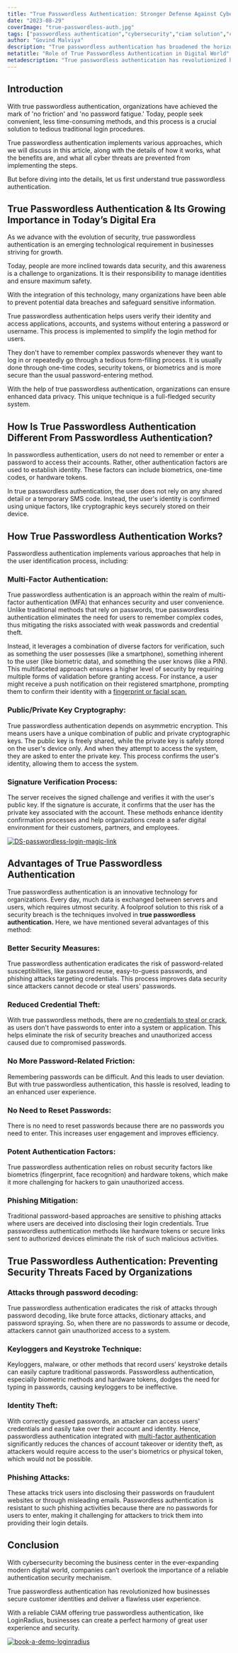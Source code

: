 ```yaml
---
title: "True Passwordless Authentication: Stronger Defense Against Cyberattacks"
date: "2023-08-29"
coverImage: "true-passwordless-auth.jpg"
tags: ["passwordless authentication","cybersecurity","ciam solution","cx"]
author: "Govind Malviya"
description: "True passwordless authentication has broadened the horizons for businesses seeking secure yet user-friendly authentication mechanisms. This authentication mechanism helps enterprises to safeguard sensitive information and further gain the trust of their customers with a safe digital environment."
metatitle: "Role of True Passwordless Authentication in Digital World"
metadescription: "True passwordless authentication has revolutionized how businesses securely manage customer identities without hampering user experience. Read on to learn more."
---
```

## Introduction 

With true passwordless authentication, organizations have achieved the mark of 'no friction' and 'no password fatigue.' Today, people seek convenient, less time-consuming methods, and this process is a crucial solution to tedious traditional login procedures. 

True passwordless authentication implements various approaches, which we will discuss in this article, along with the details of how it works, what the benefits are, and what all cyber threats are prevented from implementing the steps. 

But before diving into the details, let us first understand true passwordless authentication. 

## True Passwordless Authentication & Its Growing Importance in Today’s Digital Era

As we advance with the evolution of security, true passwordless authentication is an emerging technological requirement in businesses striving for growth. 

Today, people are more inclined towards data security, and this awareness is a challenge to organizations. It is their responsibility to manage identities and ensure maximum safety.

With the integration of this technology, many organizations have been able to prevent potential data breaches and safeguard sensitive information.

True passwordless authentication helps users verify their identity and access applications, accounts, and systems without entering a password or username. This process is implemented to simplify the login method for users. 

They don't have to remember complex passwords whenever they want to log in or repeatedly go through a tedious form-filling process. It is usually done through one-time codes, security tokens, or biometrics and is more secure than the usual password-entering method. 

With the help of true passwordless authentication, organizations can ensure enhanced data privacy. This unique technique is a full-fledged security system.

## How Is True Passwordless Authentication Different From Passwordless Authentication?

In passwordless authentication, users do not need to remember or enter a password to access their accounts. Rather, other authentication factors are used to establish identity. These factors can include biometrics, one-time codes, or hardware tokens.

In true passwordless authentication, the user does not rely on any shared detail or a temporary SMS code. Instead, the user's identity is confirmed using unique factors, like cryptographic keys securely stored on their device.

## How True Passwordless Authentication Works?

Passwordless authentication implements various approaches that help in the user identification process, including:

### Multi-Factor Authentication: 
True passwordless authentication is an approach within the realm of multi-factor authentication (MFA) that enhances security and user convenience. Unlike traditional methods that rely on passwords, true passwordless authentication eliminates the need for users to remember complex codes, thus mitigating the risks associated with weak passwords and credential theft. 

Instead, it leverages a combination of diverse factors for verification, such as something the user possesses (like a smartphone), something inherent to the user (like biometric data), and something the user knows (like a PIN). This multifaceted approach ensures a higher level of security by requiring multiple forms of validation before granting access. For instance, a user might receive a push notification on their registered smartphone, prompting them to confirm their identity with a [fingerprint or facial scan.](https://www.loginradius.com/blog/identity/what-is-mob-biometric-authentication/)

### Public/Private Key Cryptography: 
True passwordless authentication depends on asymmetric encryption. This means users have a unique combination of public and private cryptographic keys. The public key is freely shared, while the private key is safely stored on the user's device only. And when they attempt to access the system, they are asked to enter the private key. This process confirms the user's identity, allowing them to access the system. 

### Signature Verification Process: 
The server receives the signed challenge and verifies it with the user's public key. If the signature is accurate, it confirms that the user has the private key associated with the account. These methods enhance identity confirmation processes and help organizations create a safer digital environment for their customers, partners, and employees. 

[![DS-passwordless-login-magic-link](DS-passwordless-login-magic-link.png)](https://www.loginradius.com/resource/passwordless-login-magic-link-otp-datasheet)

## Advantages of True Passwordless Authentication 

True passwordless authentication is an innovative technology for organizations. Every day, much data is exchanged between servers and users, which requires utmost security. A foolproof solution to this risk of a security breach is the techniques involved in **true passwordless authentication.** Here, we have mentioned several advantages of this method:

### Better Security Measures: 
True passwordless authentication eradicates the risk of password-related susceptibilities, like password reuse, easy-to-guess passwords, and phishing attacks targeting credentials. This process improves data security since attackers cannot decode or steal users' passwords.

### Reduced Credential Theft: 
With true passwordless methods, there are no[ credentials to steal or crack](https://www.loginradius.com/blog/identity/prevent-credential-stuffing-attacks/), as users don't have passwords to enter into a system or application. This helps eliminate the risk of security breaches and unauthorized access caused due to compromised passwords.

### No More Password-Related Friction: 
Remembering passwords can be difficult. And this leads to user deviation. But with true passwordless authentication, this hassle is resolved, leading to an enhanced user experience.

### No Need to Reset Passwords: 
There is no need to reset passwords because there are no passwords you need to enter. This increases user engagement and improves efficiency. 

### Potent Authentication Factors: 
True passwordless authentication relies on robust security factors like biometrics (fingerprint, face recognition) and hardware tokens, which make it more challenging for hackers to gain unauthorized access.

### Phishing Mitigation: 
Traditional password-based approaches are sensitive to phishing attacks where users are deceived into disclosing their login credentials. True passwordless authentication methods like hardware tokens or secure links sent to authorized devices eliminate the risk of such malicious activities.

## True Passwordless Authentication: Preventing Security Threats Faced by Organizations

### Attacks through password decoding: 
True passwordless authentication eradicates the risk of attacks through password decoding, like brute force attacks, dictionary attacks, and password spraying. So, when there are no passwords to assume or decode, attackers cannot gain unauthorized access to a system.

### Keyloggers and Keystroke Technique: 
Keyloggers, malware, or other methods that record users' keystroke details can easily capture traditional passwords. Passwordless authentication, especially biometric methods and hardware tokens, dodges the need for typing in passwords, causing keyloggers to be ineffective.

### Identity Theft: 
With correctly guessed passwords, an attacker can access users' credentials and easily take over their account and identity. Hence, passwordless authentication integrated with [multi-factor authentication](https://www.loginradius.com/multi-factor-authentication/) significantly reduces the chances of account takeover or identity theft, as attackers would require access to the user's biometrics or physical token, which would not be possible. 

### Phishing Attacks: 
These attacks trick users into disclosing their passwords on fraudulent websites or through misleading emails. Passwordless authentication is resistant to such phishing activities because there are no passwords for users to enter, making it challenging for attackers to trick them into providing their login details.

## Conclusion 

With cybersecurity becoming the business center in the ever-expanding modern digital world, companies can’t overlook the importance of a reliable authentication security mechanism. 

True passwordless authentication has revolutionized how businesses secure customer identities and deliver a flawless user experience. 

With a reliable CIAM offering true passwordless authentication, like LoginRadius, businesses can create a perfect harmony of great user experience and security. 

[![book-a-demo-loginradius](../../assets/book-a-demo-loginradius.png)](https://www.loginradius.com/book-a-demo/)